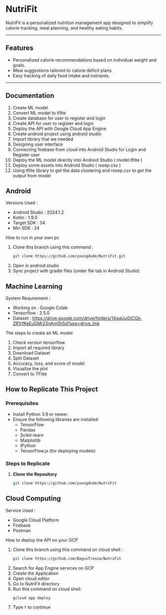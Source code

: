 # NutriFit

NutriFit is a personalized nutrition management app designed to simplify calorie tracking, meal planning, and healthy eating habits.

---

## Features
- Personalized calorie recommendations based on individual weight and goals.
- Meal suggestions tailored to calorie deficit plans.
- Easy tracking of daily food intake and nutrients.

---

## Documentation 
1. Create ML model
2. Convert ML model to tflite
3. Create database for user to register and login
4. Create API for user to register and login
5. Deploy the API with Google Cloud App Engine
6. Create android project using android studio
7. Import library that we needed
8. Designing user interface
9. Connecting firebase from cloud into Android Studio for Login and Register user
10. Deploy the ML model directly into Android Studio ( model.tflite )
11. Deploy some assets into Android Studio ( resep.csv )
12. Using tflite library to get the data clustering and resep.csv to get the output from model

## Android

Versions Used :

- Android Studio : 2024.1.2
- Kotlin : 1.9.0
- Target SDK : 34
- Min SDK : 24

How to run in your own pc 
1. Clone this branch using this command :
   ```bash
   git clone https://github.com/youngdude/NutriFit.git
2. Open in android studio
3. Sync project with gradle files (under file tab in Android Studio)

## Machine Learning

System Requirement :

- Working on : Google Colab
- Tensorflow : 2.5.0
- Dataset : https://drive.google.com/drive/folders/14qqUuGtCGk-ZR1rfKeEuGMr23nAm5hSd?usp=drive_link

The steps to create an ML model
1. Check version tensorflow
2. Import all required library
3. Download Dataset
4. Split Dataset
5. Accuracy, loss, and score of model
6. Visualize the plot
7. Convert to TFlite

## How to Replicate This Project

### Prerequisites
- Install Python 3.9 or newer.
- Ensure the following libraries are installed:
  - TensorFlow
  - Pandas
  - Scikit-learn
  - Matplotlib
  - IPython
  - TensorFlow.js (for deploying models)

### Steps to Replicate

1. **Clone the Repository**  
   ```bash
   git clone https://github.com/youngdude/NutriFit

## Cloud Computing

Service Used :

- Google Cloud Platform
- Firebase
- Postman

How to deploy the API on your GCP 
1. Clone this branch using this command on cloud shell :
   ```bash
   git clone https://github.com/BagusTresna/NutriFit
2. Search for App Engine services on GCP
3. Create the Application
4. Open cloud editor
5. Go to NutriFit directory
6. Run this command on cloud shell:
   ```bash
   gcloud app deploy
7. Type `Y` to continue

